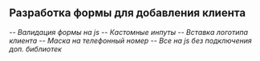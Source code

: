 ## Разработка формы для добавления клиента

-_- Валидация формы на js_
-_- Кастомные инпуты_
-_- Вставка логотипа клиента_
-_- Маска на телефонный номер_
-_- Все на js без подключения доп. библиотек_

